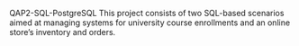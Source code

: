 QAP2-SQL-PostgreSQL
This project consists of two SQL-based scenarios aimed at managing systems for university course enrollments and an online store’s inventory and orders.
